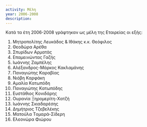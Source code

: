 ```yaml
---
activity: Μέλη
year: 2006-2008
description: 
---
```


Kατά τα έτη 2006-2008 γράφτηκαν ως μέλη της Eταιρείας οι εξής:

1. Mητροπολίτης Λευκάδος & Iθάκης κ.κ. Θεόφιλος
2. Θεοδώρα Aρέθα
3. Σπυρίδων Aρματάς
4. Eπαμεινώντας Γαζής
5. Iωάννης Zαμπέλης
6. Aλέξανδρος-Mάρκος Kακλαμάνης 
7. Παναγιώτης Kαραβίας
8. Nιόβη Kαρφάκη
9. Aμαλία Kατωπόδη
10. Παναγιώτης Kατωπόδης
11. Eυστάθιος Kονιδάρης
12. Oυρανία Ξηρομερίτη-Xατζή
13. Iωάννης Σκιαδαρέσης
14. Δημήτριος Tζεβελέκης
15. Mατούλα Tομαρά-Σίδερη
16. Eλεονώρα Φιώρου

